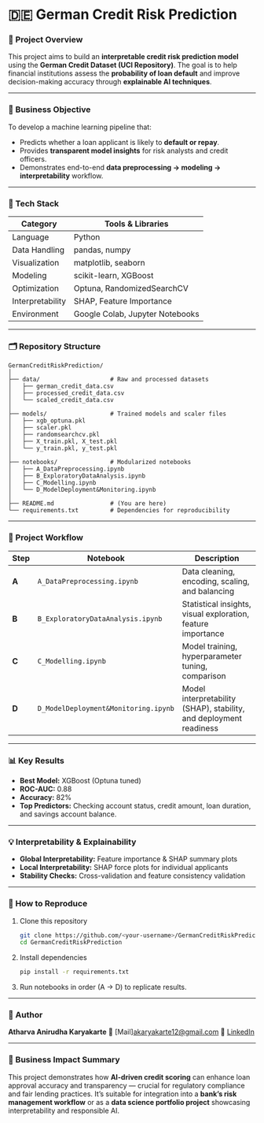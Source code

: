 # 🇩🇪 German Credit Risk Prediction

### 🧠 Project Overview

This project aims to build an **interpretable credit risk prediction model** using the **German Credit Dataset (UCI Repository)**.
The goal is to help financial institutions assess the **probability of loan default** and improve decision-making accuracy through **explainable AI techniques**.

---

### 🎯 Business Objective

To develop a machine learning pipeline that:

* Predicts whether a loan applicant is likely to **default or repay**.
* Provides **transparent model insights** for risk analysts and credit officers.
* Demonstrates end-to-end **data preprocessing → modeling → interpretability** workflow.

---

### 🧰 Tech Stack

| Category         | Tools & Libraries               |
| ---------------- | ------------------------------- |
| Language         | Python                          |
| Data Handling    | pandas, numpy                   |
| Visualization    | matplotlib, seaborn             |
| Modeling         | scikit-learn, XGBoost           |
| Optimization     | Optuna, RandomizedSearchCV      |
| Interpretability | SHAP, Feature Importance        |
| Environment      | Google Colab, Jupyter Notebooks |

---

### 🗂️ Repository Structure

```
GermanCreditRiskPrediction/
│
├── data/                    # Raw and processed datasets
│   ├── german_credit_data.csv
│   ├── processed_credit_data.csv
│   └── scaled_credit_data.csv
│
├── models/                  # Trained models and scaler files
│   ├── xgb_optuna.pkl
│   ├── scaler.pkl
│   ├── randomsearchcv.pkl
│   ├── X_train.pkl, X_test.pkl
│   └── y_train.pkl, y_test.pkl
│
├── notebooks/               # Modularized notebooks
│   ├── A_DataPreprocessing.ipynb
│   ├── B_ExploratoryDataAnalysis.ipynb
│   ├── C_Modelling.ipynb
│   └── D_ModelDeployment&Monitoring.ipynb
│
├── README.md                # (You are here)
└── requirements.txt         # Dependencies for reproducibility
```

---

### 🚀 Project Workflow

| Step  | Notebook                             | Description                                                        |
| ----- | ------------------------------------ | ------------------------------------------------------------------ |
| **A** | `A_DataPreprocessing.ipynb`          | Data cleaning, encoding, scaling, and balancing                    |
| **B** | `B_ExploratoryDataAnalysis.ipynb`    | Statistical insights, visual exploration, feature importance       |
| **C** | `C_Modelling.ipynb`                  | Model training, hyperparameter tuning, comparison                  |
| **D** | `D_ModelDeployment&Monitoring.ipynb` | Model interpretability (SHAP), stability, and deployment readiness |

---

### 📊 Key Results

* **Best Model:** XGBoost (Optuna tuned)
* **ROC-AUC:** 0.88
* **Accuracy:** 82%
* **Top Predictors:** Checking account status, credit amount, loan duration, and savings account balance.

---

### 💡 Interpretability & Explainability

* **Global Interpretability:** Feature importance & SHAP summary plots
* **Local Interpretability:** SHAP force plots for individual applicants
* **Stability Checks:** Cross-validation and feature consistency validation

---

### 🧾 How to Reproduce

1. Clone this repository

   ```bash
   git clone https://github.com/<your-username>/GermanCreditRiskPrediction.git
   cd GermanCreditRiskPrediction
   ```

2. Install dependencies

   ```bash
   pip install -r requirements.txt
   ```

3. Run notebooks in order (A → D) to replicate results.

---

### 👤 Author

**Atharva Anirudha Karyakarte**
📧 [Mail]akaryakarte12@gmail.com
🔗 [LinkedIn](https://www.linkedin.com/in/atharva-karyakarte)

---

### 🏦 Business Impact Summary

This project demonstrates how **AI-driven credit scoring** can enhance loan approval accuracy and transparency — crucial for regulatory compliance and fair lending practices.
It’s suitable for integration into a **bank’s risk management workflow** or as a **data science portfolio project** showcasing interpretability and responsible AI.

